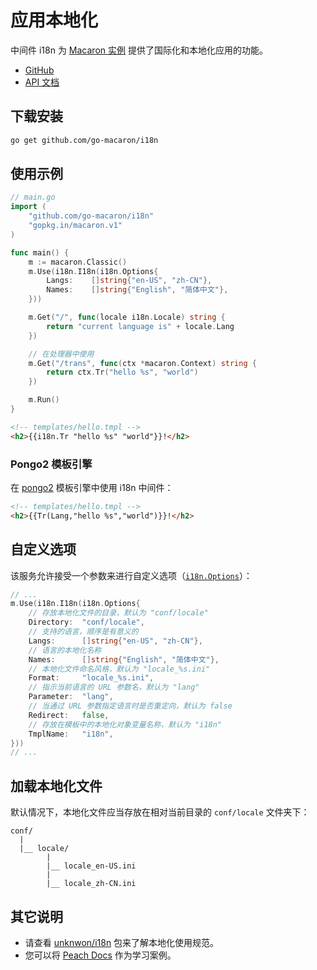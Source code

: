 # 应用本地化

中间件 i18n 为 [Macaron 实例](../core_concepts.md#macaron-shi-li) 提供了国际化和本地化应用的功能。

- [GitHub](https://github.com/go-macaron/i18n)
- [API 文档](https://gowalker.org/github.com/go-macaron/i18n)

## 下载安装

```sh
go get github.com/go-macaron/i18n
```

## 使用示例

```go
// main.go
import (
	"github.com/go-macaron/i18n"
	"gopkg.in/macaron.v1"
)

func main() {
  	m := macaron.Classic()
  	m.Use(i18n.I18n(i18n.Options{
		Langs:    []string{"en-US", "zh-CN"},
		Names:    []string{"English", "简体中文"},
	}))

	m.Get("/", func(locale i18n.Locale) string {
		return "current language is" + locale.Lang
	})

	// 在处理器中使用
	m.Get("/trans", func(ctx *macaron.Context) string {
		return ctx.Tr("hello %s", "world")
	})

	m.Run()
}
```

```html
<!-- templates/hello.tmpl -->
<h2>{{i18n.Tr "hello %s" "world"}}!</h2>
```

### Pongo2 模板引擎

在 [pongo2](https://github.com/flosch/pongo2) 模板引擎中使用 i18n 中间件：

```html
<!-- templates/hello.tmpl -->
<h2>{{Tr(Lang,"hello %s","world")}}!</h2>
```

## 自定义选项

该服务允许接受一个参数来进行自定义选项（[`i18n.Options`](https://gowalker.org/github.com/go-macaron/i18n#Options)）：

```go
// ...
m.Use(i18n.I18n(i18n.Options{
	// 存放本地化文件的目录，默认为 "conf/locale"
	Directory:	"conf/locale",
	// 支持的语言，顺序是有意义的
	Langs:		[]string{"en-US", "zh-CN"},
	// 语言的本地化名称
	Names:		[]string{"English", "简体中文"},
	// 本地化文件命名风格，默认为 "locale_%s.ini"
	Format:		"locale_%s.ini",
	// 指示当前语言的 URL 参数名，默认为 "lang"
	Parameter:	"lang",
	// 当通过 URL 参数指定语言时是否重定向，默认为 false
	Redirect:	false,
	// 存放在模板中的本地化对象变量名称，默认为 "i18n"
	TmplName:	"i18n",
}))
// ...
```

## 加载本地化文件

默认情况下，本地化文件应当存放在相对当前目录的 `conf/locale` 文件夹下：

```
conf/
  |
  |__ locale/
		|
		|__ locale_en-US.ini
		|
		|__ locale_zh-CN.ini
```

## 其它说明

- 请查看 [unknwon/i18n](https://github.com/Unknwon/i18n) 包来了解本地化使用规范。
- 您可以将 [Peach Docs](https://github.com/peachdocs/peach) 作为学习案例。
